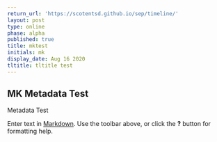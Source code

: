 ```yaml
---
return_url: 'https://scotentsd.github.io/sep/timeline/'
layout: post
type: online
phase: alpha
published: true
title: mktest
initials: mk
display_date: Aug 16 2020
tltitle: tltitle test
---
```

## MK Metadata Test

Metadata Test


Enter text in [Markdown](http://daringfireball.net/projects/markdown/). Use the toolbar above, or click the **?** button for formatting help.

